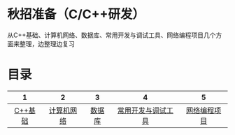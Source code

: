 # 秋招准备（C/C++研发）
从C++基础、计算机网络、数据库、常用开发与调试工具、网络编程项目几个方面来整理，边整理边复习

# 目录
| 1 | 2 | 3 | 4 | 5 |
| :-: | :-: | :-: | :-: | :-: |
| [C++基础]() | [计算机网络]() | [数据库]() | [常用开发与调试工具]() | [网络编程项目]() |